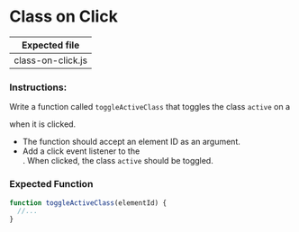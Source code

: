 # Class on Click

| Expected file     |
| ----------------- |
| class-on-click.js |

### Instructions:

Write a function called `toggleActiveClass` that toggles the class `active` on a <div> when it is clicked.

- The function should accept an element ID as an argument.
- Add a click event listener to the <div>. When clicked, the class `active` should be toggled.

### Expected Function

```js
function toggleActiveClass(elementId) {
  //...
}
```
